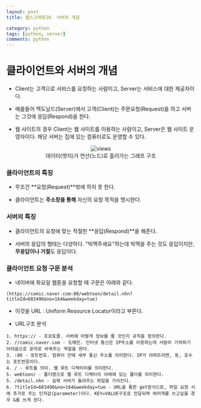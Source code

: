 ```yaml
---
layout: post
title: 웹스크래핑10. 서버의 개념

category: python
tags: [python, server]
comments: python
---
```


# 클라이언트와 서버의 개념

- Client는 고객으로 서비스를 요청하는 사람이고, Server는 서비스에 대한 제공자이다. 

- 예를들어 맥도날드(Server)에서 고객(Client)는 주문요청(Request)을 하고 서버는 그것에 응답(Respond)을 한다.

- 웹 사이트의 경우 Client는 웹 사이트를 이용하는 사람이고, Server은 웹 사이트 운영자이다. 해당 서버는 집에 있는 컴퓨터로도 운영할 수 있다.

<center>
<figure>
<img src="https://imgur.com/jftnqZe.png" alt="views">
<figcaption>데이터(엣지)가 연산(노드)로 흘러가는 그래프 구조</figcaption>
</figure>
</center>


### 클라이언트의 특징

- 무조건 **요청(Request)**밖에 하지 못 한다.

- 클라이언트는 **주소창을 통해** 자신의 요청 목적을 명시한다.

### 서버의 특징

- 클라이언트의 요청에 맞는 적절한 **응답(Respond)**을 해준다.

- 서버의 응답의 형태는 다양하다. "빅맥주세요"하는데 빅맥을 주는 것도 응답이지만, **무응답이나 거절**도 응답이다.


### 클라이언트 요청 구문 분석

- 네이버에 화요일 웹툰을 요청할 때 구문은 아래와 같다.

```
(https://comic.naver.com:80/webtoon/detail.nhn?titleId=683496&no=164&weekday=tue)
```

- 이것을 URL : Uniform Resource Locator이라고 부른다.

- URL구조 분석

```
1. https:// - 프로토콜. 서버에 어떻게 정보를 줄 것인지 규칙을 정의한다.
2. //comic.naver.com - 도메인. 인터넷 통신은 IP주소를 이용하는데 사람이 기억하기 어려움으로 문자로 바꿔주는 역할을 한다.
3. :80 - 포트번호. 컴퓨터 안에 세부 통신 주소를 의미한다. IP가 아파트라면, 동, 호수는 포트번호이다.
4. / - 루트를 의미. 웹 루트 디렉터리를 의미한다.
5. webtoon/ - 폴더명으로 웹 루트 디렉터리 아래에 있는 폴더를 의미한다.
5. /detail.nhn - 실제 서버가 돌려주는 파일을 가리킨다.
6. ?titleId=683496&no=164&weekday=tue - URL을 통한 get방식으로, 파일 요청 시에 추가로 주는 인자값(parameter)이다. KEY=VALUE구조로 전달되며 여러개를 쓰고싶을 경우 &를 쓰게 된다.
```